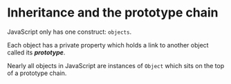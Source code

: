 # Inheritance and the prototype chain

JavaScript only has one construct: `objects`. 

Each object has a private property which holds a link to another object called its _**prototype**_.

Nearly all objects in JavaScript are instances of `Object` which sits on the top of a prototype chain.